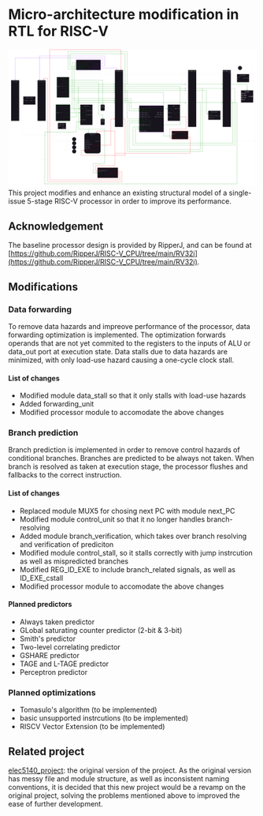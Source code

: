 # Micro-architecture modification in RTL for RISC-V
![Schematic](/RV32i_forwarding.drawio.png "Schematic")
This project modifies and enhance an existing structural model of a single-issue 5-stage RISC-V processor in order to improve its performance. 
## Acknowledgement
The baseline processor design is provided by RipperJ, and can be found at [https://github.com/RipperJ/RISC-V_CPU/tree/main/RV32i](https://github.com/RipperJ/RISC-V_CPU/tree/main/RV32i). 
## Modifications
### Data forwarding	
To remove data hazards and impreove performance of the processor, data forwarding optimization is implemented. 
The optimization forwards operands that are not yet commited to the registers to the inputs of ALU or data_out port at execution state.
Data stalls due to data hazards are minimized, with only load-use hazard causing a one-cycle clock stall. 
#### List of changes
* Modified module data_stall so that it only stalls with load-use hazards
* Added forwarding_unit
* Modified processor module to accomodate the above changes
### Branch prediction
Branch prediction is implemented in order to remove control hazards of conditional branches.
Branches are predicted to be always not taken.
When branch is resolved as taken at execution stage, the processor flushes and fallbacks to the correct instruction. 
#### List of changes
* Replaced module MUX5 for chosing next PC with module next_PC
* Modified module control_unit so that it no longer handles branch-resolving
* Added module branch_verification, which takes over branch resolving and verification of prediciton
* Modified module control_stall, so it stalls correctly with jump instrcution as well as mispredicted branches
* Modified REG_ID_EXE to include branch_related signals, as well as ID_EXE_cstall
* Modified processor module to accomodate the above changes
#### Planned predictors
* Always taken predictor
* GLobal saturating counter predictor (2-bit & 3-bit)
* Smith's predictor
* Two-level correlating predictor
* GSHARE predictor
* TAGE and L-TAGE predictor
* Perceptron predictor

### Planned optimizations
* Tomasulo's algorithm (to be implemented)
* basic unsupported instrcutions (to be implemented)
* RISCV Vector Extension (to be implemented)
## Related project
[elec5140_project](https://github.com/146snk/elec5140_project): the original version of the project. As the original version has messy file and module structure, as well as inconsistent naming conventions, it is decided that this new project would be a revamp on the original project, solving the problems mentioned above to improved the ease of further development. 